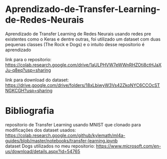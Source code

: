 # Aprendizado-de-Transfer-Learning-de-Redes-Neurais
Aprendizado de Transfer Learning de Redes Neurais usando redes pre existentes como o Keras e dentre outras, foi utilizado um dataset com duas pequenas classes (The Rock e Dogs) e o intuito desse repositorio é aprendizado

link para o repositorio:
https://colab.research.google.com/drive/1aULPHVW7eWWnRHZOti8ctHJaXJu-q8eq?usp=sharing <br/>

link para download do dataset:
https://drive.google.com/drive/folders/18xLbiwyW3Vs42ZkoNYC6CCOcSTNGKCGH?usp=sharing

# Bibliografia
repositorio de Transfer Learning usando MNIST que clonado para modificações dos dataset usados: https://colab.research.google.com/github/kylemath/ml4a-guides/blob/master/notebooks/transfer-learning.ipynb </br>
dataset Dogs utilizados no meu repositorio: https://www.microsoft.com/en-us/download/details.aspx?id=54765
